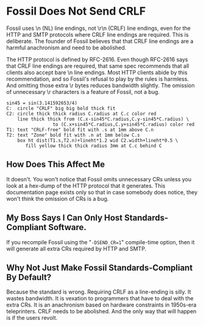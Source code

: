 Fossil Does Not Send CRLF
=========================

Fossil uses \\n (NL) line endings, not \\r\\n (CRLF) line endings, even for
the HTTP and SMTP protocols where CRLF line endings are required.  This is
deliberate. The founder of Fossil believes that that CRLF
line endings are a harmful anachronism and need to be abolished.

The HTTP protocol is defined by RFC-2616.  Even though RFC-2616 says that CRLF
line endings are required, that same spec recommends that all clients
also accept bare \\n line endings.  Most HTTP clients abide by this
recommendation, and so Fossil's refusal to play by the rules is harmless.  
And omitting those extra \\r bytes reduces bandwidth slightly.
The omission of unnecessary \\r characters is a feature of Fossil, not a bug.

~~~ pikchr
sin45 = sin(3.141592653/4)
C:  circle "CRLF" big big bold thick fit
C2: circle thick thick radius C.radius at C.c color red
    line thick thick from (C.x-sin45*C.radius,C.y-sin45*C.radius) \
                 to (C.x+sin45*C.radius,C.y+sin45*C.radius) color red
T1: text "CRLF-free" bold fit with .s at 1mm above C.n
T2: text "Zone" bold fit with .n at 1mm below C.s
    box ht dist(T1.s,T2.n)+lineht*1.2 wid C2.width+lineht*0.5 \
       fill yellow thick thick radius 3mm at C.c behind C
~~~

## How Does This Affect Me

It doesn't.  You won't notice that Fossil omits unnecessary CRs unless you look
at a hex-dump of the HTTP protocol that it generates.  This documentation page
exists only so that in case somebody does notice, they won't think the omission
of CRs is a bug.

## My Boss Says I Can Only Host Standards-Compliant Software.

If you recompile Fossil using the "`-DSEND_CR=1`" compile-time option, then it
will generate all extra CRs required by HTTP and SMTP.

## Why Not Just Make Fossil Standards-Compliant By Default?

Because the standard is wrong.  Requiring CRLF as a line-ending is silly.
It wastes bandwidth.  It is vexation to programmers that have to deal with the
extra CRs.  It is an anachronism based on hardware constraints in 1950s-era
teleprinters.  CRLF needs to be abolished.  And the only way that will happen
is if the users revolt.

